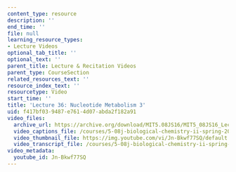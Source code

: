 ```yaml
---
content_type: resource
description: ''
end_time: ''
file: null
learning_resource_types:
- Lecture Videos
optional_tab_title: ''
optional_text: ''
parent_title: Lecture & Recitation Videos
parent_type: CourseSection
related_resources_text: ''
resource_index_text: ''
resourcetype: Video
start_time: ''
title: 'Lecture 36: Nucleotide Metabolism 3'
uid: f417bf03-9487-e761-4d07-abda2f182a91
video_files:
  archive_url: https://archive.org/download/MIT5.08JS16/MIT5_08JS16_Lecture_36_300k.mp4
  video_captions_file: /courses/5-08j-biological-chemistry-ii-spring-2016/bdcbf81d2c565989be087529b220a484_Jn-Bkwf77SQ.vtt
  video_thumbnail_file: https://img.youtube.com/vi/Jn-Bkwf77SQ/default.jpg
  video_transcript_file: /courses/5-08j-biological-chemistry-ii-spring-2016/037ca3242bac946d071d65b0de1f5b9d_Jn-Bkwf77SQ.pdf
video_metadata:
  youtube_id: Jn-Bkwf77SQ
---
```


